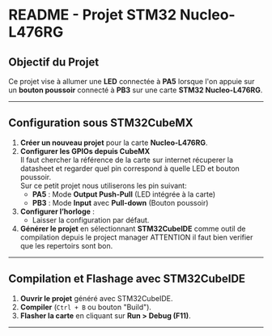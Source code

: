 # **README - Projet STM32 Nucleo-L476RG**

## **Objectif du Projet**
Ce projet vise à allumer une **LED** connectée à **PA5** lorsque l'on appuie sur un **bouton poussoir** connecté à **PB3** sur une carte **STM32 Nucleo-L476RG**.

---

## **Configuration sous STM32CubeMX**
1. **Créer un nouveau projet** pour la carte **Nucleo-L476RG**.
2. **Configurer les GPIOs depuis CubeMX**  
Il faut chercher la référence de la carte sur internet récuperer la datasheet et regarder quel pin correspond à quelle LED et bouton poussoir.  
Sur ce petit projet nous utiliserons les pin suivant:
   - **PA5** : Mode **Output Push-Pull** (LED intégrée à la carte)
   - **PB3** : Mode **Input** avec **Pull-down** (Bouton poussoir)
3. **Configurer l’horloge** :
   - Laisser la configuration par défaut.
4. **Générer le projet** en sélectionnant **STM32CubeIDE** comme outil de compilation depuis le project manager ATTENTION il faut bien verifier que les repertoirs sont bon.

---

## **Compilation et Flashage avec STM32CubeIDE**
1. **Ouvrir le projet** généré avec STM32CubeIDE.
2. **Compiler** (`Ctrl + B` ou bouton "Build").
3. **Flasher la carte** en cliquant sur **Run > Debug (F11)**.

---



